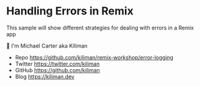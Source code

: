 # Handling Errors in Remix

This sample will show different strategies for dealing with errors in a Remix app

👋 I'm Michael Carter aka Kiliman

- Repo https://github.com/kiliman/remix-workshop/error-logging
- Twitter https://twitter.com/kiliman
- GitHub https://github.com/kiliman
- Blog https://kiliman.dev

